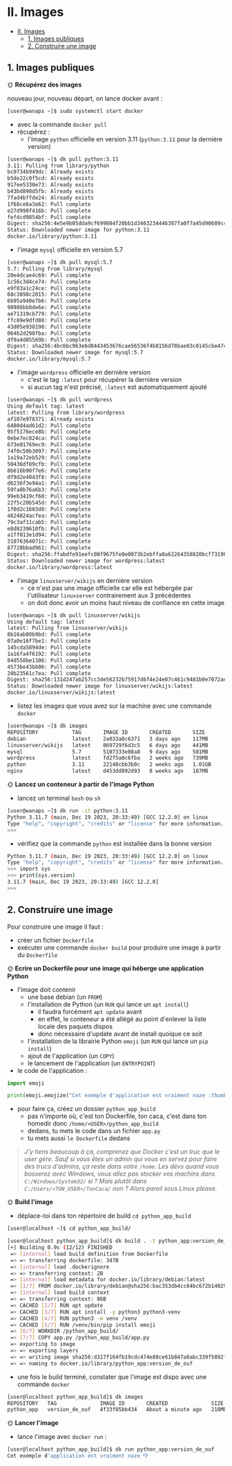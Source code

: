 # II. Images

- [II. Images](#ii-images)
  - [1. Images publiques](#1-images-publiques)
  - [2. Construire une image](#2-construire-une-image)

## 1. Images publiques

🌞 **Récupérez des images**

nouveau jour, nouveau départ, on lance docker avant :
```bash
[user@wanaps ~]$ sudo systemctl start docker
```

- avec la commande `docker pull`
- récupérez :
  - l'image `python` officielle en version 3.11 (`python:3.11` pour la dernière version)
```bash
[user@wanaps ~]$ dk pull python:3.11
3.11: Pulling from library/python
bc0734b949dc: Already exists
b5de22c0f5cd: Already exists
917ee5330e73: Already exists
b43bd898d5fb: Already exists
7fad4bffde24: Already exists
1f68ce6a3e62: Pull complete
e27d998f416b: Pull complete
fefdcd9854bf: Pull complete
Digest: sha256:4e5e9b05dda9cf699084f20bb1d3463234446387fa0f7a45d90689c48e204c83
Status: Downloaded newer image for python:3.11
docker.io/library/python:3.11
```

  - l'image `mysql` officielle en version 5.7

```bash
[user@wanaps ~]$ dk pull mysql:5.7
5.7: Pulling from library/mysql
20e4dcae4c69: Pull complete
1c56c3d4ce74: Pull complete
e9f03a1c24ce: Pull complete
68c3898c2015: Pull complete
6b95a940e7b6: Pull complete
90986bb8de6e: Pull complete
ae71319cb779: Pull complete
ffc89e9dfd88: Pull complete
43d05e938198: Pull complete
064b2d298fba: Pull complete
df9a4d85569b: Pull complete
Digest: sha256:4bc6bc963e6d8443453676cae56536f4b8156d78bae03c0145cbe47c2aad73bb
Status: Downloaded newer image for mysql:5.7
docker.io/library/mysql:5.7
```

  - l'image `wordpress` officielle en dernière version
    - c'est le tag `:latest` pour récupérer la dernière version
    - si aucun tag n'est précisé, `:latest` est automatiquement ajouté
```bash
[user@wanaps ~]$ dk pull wordpress
Using default tag: latest
latest: Pulling from library/wordpress
af107e978371: Already exists
6480d4ad61d2: Pull complete
95f5176ece8b: Pull complete
0ebe7ec824ca: Pull complete
673e01769ec9: Pull complete
74f0c50b3097: Pull complete
1a19a72eb529: Pull complete
50436df89cfb: Pull complete
8b616b90f7e6: Pull complete
df9d2e4043f8: Pull complete
d6236f3e94a1: Pull complete
59fa8b76a6b3: Pull complete
99eb3419cf60: Pull complete
22f5c20b545d: Pull complete
1f0d2c1603d0: Pull complete
4624824acfea: Pull complete
79c3af11cab5: Pull complete
e8d8239610fb: Pull complete
a1ff013e1d94: Pull complete
31076364071c: Pull complete
87728bbad961: Pull complete
Digest: sha256:ffabdfe91eefc08f9675fe0e0073b2ebffa8a62264358820bcf7319b6dc09611
Status: Downloaded newer image for wordpress:latest
docker.io/library/wordpress:latest
```

  - l'image `linuxserver/wikijs` en dernière version
    - ce n'est pas une image officielle car elle est hébergée par l'utilisateur `linuxserver` contrairement aux 3 précédentes
    - on doit donc avoir un moins haut niveau de confiance en cette image
```bash
[user@wanaps ~]$ dk pull linuxserver/wikijs
Using default tag: latest
latest: Pulling from linuxserver/wikijs
8b16ab80b9bd: Pull complete
07a0e16f7be1: Pull complete
145cda5894de: Pull complete
1a16fa4f6192: Pull complete
84d558be1106: Pull complete
4573be43bb06: Pull complete
20b23561c7ea: Pull complete
Digest: sha256:131d247ab257cc3de56232b75917d6f4e24e07c461c9481b0e7072ae8eba3071
Status: Downloaded newer image for linuxserver/wikijs:latest
docker.io/linuxserver/wikijs:latest
```
  
- listez les images que vous avez sur la machine avec une commande `docker`
```bash
[user@wanaps ~]$ dk images
REPOSITORY           TAG       IMAGE ID       CREATED       SIZE
debian               latest    2a033a8c6371   3 days ago    117MB
linuxserver/wikijs   latest    869729f6d3c5   6 days ago    441MB
mysql                5.7       5107333e08a8   9 days ago    501MB
wordpress            latest    fd2f5a0c6fba   2 weeks ago   739MB
python               3.11      22140cbb3b0c   2 weeks ago   1.01GB
nginx                latest    d453dd892d93   8 weeks ago   187MB
```


🌞 **Lancez un conteneur à partir de l'image Python**

- lancez un terminal `bash` ou `sh`
```bash
[user@wanaps ~]$ dk run -it python:3.11
Python 3.11.7 (main, Dec 19 2023, 20:33:49) [GCC 12.2.0] on linux
Type "help", "copyright", "credits" or "license" for more information.
>>>
```

- vérifiez que la commande `python` est installée dans la bonne version

```bash
Python 3.11.7 (main, Dec 19 2023, 20:33:49) [GCC 12.2.0] on linux
Type "help", "copyright", "credits" or "license" for more information.
>>> import sys
>>> print(sys.version)
3.11.7 (main, Dec 19 2023, 20:33:49) [GCC 12.2.0]
>>>
```


## 2. Construire une image

Pour construire une image il faut :

- créer un fichier `Dockerfile`
- exécuter une commande `docker build` pour produire une image à partir du `Dockerfile`

🌞 **Ecrire un Dockerfile pour une image qui héberge une application Python**

- l'image doit contenir
  - une base debian (un `FROM`)
  - l'installation de Python (un `RUN` qui lance un `apt install`)
    - il faudra forcément `apt update` avant
    - en effet, le conteneur a été allégé au point d'enlever la liste locale des paquets dispos
    - donc nécessaire d'update avant de install quoique ce soit
  - l'installation de la librairie Python `emoji` (un `RUN` qui lance un `pip install`)
  - ajout de l'application (un `COPY`)
  - le lancement de l'application (un `ENTRYPOINT`)
- le code de l'application :

```python
import emoji

print(emoji.emojize("Cet exemple d'application est vraiment naze :thumbs_down:"))
```

- pour faire ça, créez un dossier `python_app_build`
  - pas n'importe où, c'est ton Dockerfile, ton caca, c'est dans ton homedir donc `/home/<USER>/python_app_build`
  - dedans, tu mets le code dans un fichier `app.py`
  - tu mets aussi `le Dockerfile` dedans

> *J'y tiens beaucoup à ça, comprenez que Docker c'est un truc que le user gère. Sauf si vous êtes un admin qui vous en servez pour faire des trucs d'admins, ça reste dans votre `/home`. Les dévs quand vous bosserez avec Windows, vous allez pas stocker vos machins dans `C:/Windows/System32/` si ? Mais plutôt dans `C:/Users/<TON_USER>/TonCaca/` non ? Alors pareil sous Linux please.*

🌞 **Build l'image**



- déplace-toi dans ton répertoire de build `cd python_app_build`

```bash
[user@localhost ~]$ cd python_app_build/
```

```bash
[user@localhost python_app_build]$ dk build . -t python_app:version_de_ouf
[+] Building 0.9s (12/12) FINISHED                                                                       docker:default
 => [internal] load build definition from Dockerfile                                                               0.0s
 => => transferring dockerfile: 347B                                                                               0.0s
 => [internal] load .dockerignore                                                                                  0.0s
 => => transferring context: 2B                                                                                    0.0s
 => [internal] load metadata for docker.io/library/debian:latest                                                   0.7s
 => [1/7] FROM docker.io/library/debian@sha256:bac353db4cc04bc672b14029964e686cd7bad56fe34b51f432c1a1304b9928da    0.0s
 => [internal] load build context                                                                                  0.0s
 => => transferring context: 86B                                                                                   0.0s
 => CACHED [2/7] RUN apt update                                                                                    0.0s
 => CACHED [3/7] RUN apt install -y python3 python3-venv                                                           0.0s
 => CACHED [4/7] RUN python3 -m venv /venv                                                                         0.0s
 => CACHED [5/7] RUN /venv/bin/pip install emoji                                                                   0.0s
 => [6/7] WORKDIR /python_app_build/                                                                               0.0s
 => [7/7] COPY app.py /python_app_build/app.py                                                                     0.0s
 => exporting to image                                                                                             0.0s
 => => exporting layers                                                                                            0.0s
 => => writing image sha256:d317f164fb19cdc474e88ce61b847a8abc339f5892f43db1ab7610b55582f970                       0.0s
 => => naming to docker.io/library/python_app:version_de_ouf                                                       0.0s
```

- une fois le build terminé, constater que l'image est dispo avec une commande `docker`

```bash
[user@localhost python_app_build]$ dk images
REPOSITORY   TAG              IMAGE ID       CREATED              SIZE
python_app   version_de_ouf   4f33f85bb434   About a minute ago   218MB
```

🌞 **Lancer l'image**

- lance l'image avec `docker run` :

```bash
[user@localhost python_app_build]$ dk run python_app:version_de_ouf
Cet exemple d'application est vraiment naze 👎
```
